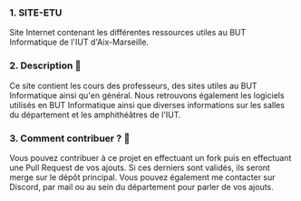 ### 1. SITE-ETU
Site Internet contenant les différentes ressources utiles au BUT Informatique de l'IUT d'Aix-Marseille.

### 2. Description 📝
Ce site contient les cours des professeurs, des sites utiles au BUT Informatique ainsi qu'en général. Nous retrouvons 
également les logiciels utilisés en BUT Informatique ainsi que diverses informations sur les salles du département
et les amphithéâtres de l'IUT.

### 3. Comment contribuer ? 🤝
Vous pouvez contribuer à ce projet en effectuant un fork puis en effectuant une Pull Request de vos ajouts.  Si ces 
derniers sont validés, ils seront merge sur le dépôt principal. Vous pouvez également me contacter sur Discord, par 
mail ou au sein du département pour parler de vos ajouts.
